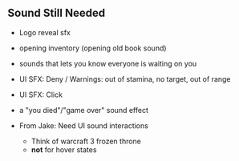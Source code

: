 ## Sound Still Needed
- Logo reveal sfx
- opening inventory (opening old book sound)
- sounds that lets you know everyone is waiting on you
- UI SFX: Deny / Warnings: out of stamina, no target, out of range
- UI SFX: Click
- a "you died"/"game over" sound effect

- From Jake: Need UI sound interactions
    - Think of warcraft 3 frozen throne
    - **not** for hover states